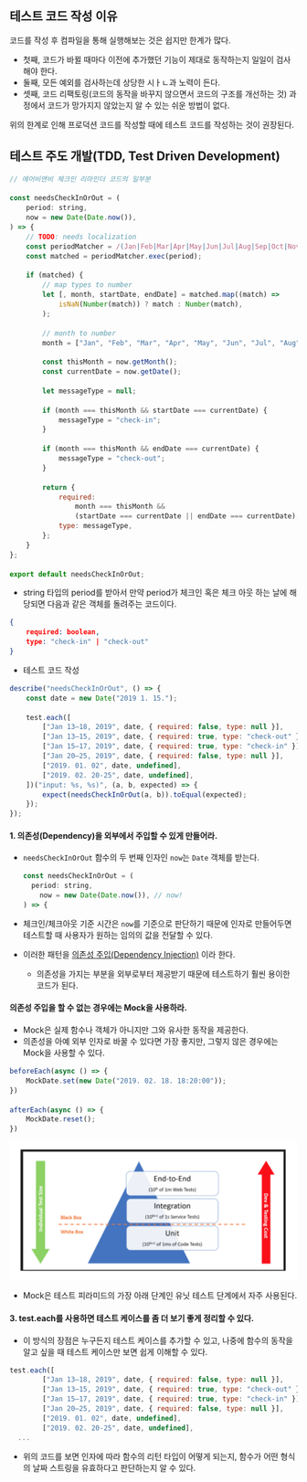 ## 테스트 코드 작성 이유

코드를 작성 후 컴파일을 통해 실행해보는 것은 쉽지만 한계가 많다.

- 첫째, 코드가 바뀔 때마다 이전에 추가했던 기능이 제대로 동작하는지 일일이 검사해야 한다.
- 둘째, 모든 예외를 검사하는데 상당한 시ㅏㄴ과 노력이 든다.
- 셋째, 코드 리팩토링(코드의 동작을 바꾸지 않으면서 코드의 구조를 개선하는 것) 과정에서 코드가 망가지지 않았는지 알 수 있는 쉬운 방법이 없다.

위의 한계로 인해 프로덕션 코드를 작성할 때에 테스트 코드를 작성하는 것이 권장된다.

## 테스트 주도 개발(TDD, Test Driven Development)

```javascript
// 에어비앤비 체크인 리마인더 코드의 일부분

const needsCheckInOrOut = (
    period: string,
    now = new Date(Date.now()),
) => {
    // TODO: needs localization
    const periodMatcher = /(Jan|Feb|Mar|Apr|May|Jun|Jul|Aug|Sep|Oct|Nov|Dec) (\d{1,2})–(\d{1,2})/;
    const matched = periodMatcher.exec(period);

    if (matched) {
        // map types to number
        let [, month, startDate, endDate] = matched.map((match) =>
            isNaN(Number(match)) ? match : Number(match),
        );

        // month to number
        month = ["Jan", "Feb", "Mar", "Apr", "May", "Jun", "Jul", "Aug", "Oct", "Nov", "Dec"].findIndex(m => m === month)

        const thisMonth = now.getMonth();
        const currentDate = now.getDate();

        let messageType = null;

        if (month === thisMonth && startDate === currentDate) {
            messageType = "check-in";
        }

        if (month === thisMonth && endDate === currentDate) {
            messageType = "check-out";
        }

        return {
            required:
                month === thisMonth &&
                (startDate === currentDate || endDate === currentDate),
            type: messageType,
        };
    }
};

export default needsCheckInOrOut;
```

- string 타입의 period를 받아서 만약 period가 체크인 혹은 체크 아웃 하는 날에 해당되면 다음과 같은 객체를 돌려주는 코드이다.

```json
{
    required: boolean,
    type: "check-in" | "check-out"
}
```

- 테스트 코드 작성

```javascript
describe("needsCheckInOrOut", () => {
    const date = new Date("2019 1. 15.");

    test.each([
        ["Jan 13–18, 2019", date, { required: false, type: null }],
        ["Jan 13–15, 2019", date, { required: true, type: "check-out" }],
        ["Jan 15–17, 2019", date, { required: true, type: "check-in" }],
        ["Jan 20–25, 2019", date, { required: false, type: null }],
        ["2019. 01. 02", date, undefined],
        ["2019. 02. 20-25", date, undefined],
    ])("input: %s, %s)", (a, b, expected) => {
        expect(needsCheckInOrOut(a, b)).toEqual(expected);
    });
});
```

#### 1. 의존성(Dependency)을 외부에서 주입할 수 있게 만들어라.

- `needsCheckInOrOut` 함수의 두 번째 인자인 `now`는 `Date` 객체를 받는다.

  ```javascript
  const needsCheckInOrOut = (
  	period: string,
      now = new Date(Date.now()), // now!
  ) => {
  ```

- 체크인/체크아웃 기준 시간은 `now`를 기준으로 판단하기 때문에 인자로 만들어두면 테스트할 때 사용자가 원하는 임의의 값을 전달할 수 있다.

- 이러한 패턴을 [의존성 주입(Dependency Injection)]([https://ko.wikipedia.org/wiki/%EC%9D%98%EC%A1%B4%EC%84%B1_%EC%A3%BC%EC%9E%85](https://ko.wikipedia.org/wiki/의존성_주입)) 이라 한다.
  - 의존성을 가지는 부분을 외부로부터 제공받기 때문에 테스트하기 훨씬 용이한 코드가 된다.

#### 의존성 주입을 할 수 없는 경우에는 Mock을 사용하라.

- Mock은 실제 함수나 객체가 아니지만 그와 유사한 동작을 제공한다.
- 의존성을 아예 외부 인자로 바꿀 수 있다면 가장 좋지만, 그렇지 않은 경우에는 Mock을 사용할 수 있다.

```javascript
beforeEach(async () => {
    MockDate.set(new Date("2019. 02. 18. 18:20:00"));
})

afterEach(async () => {
    MockDate.reset();
})
```

![image-20200201231239118](images\image-20200201231239118.png)

- Mock은 테스트 피라미드의 가장 아래 단계인 유닛 테스트 단계에서 자주 사용된다.

#### 3. test.each를 사용하면 테스트 케이스를 좀 더 보기 좋게 정리할 수 있다.

- 이 방식의 장점은 누구든지 테스트 케이스를 추가할 수 있고, 나중에 함수의 동작을 알고 싶을 때 테스트 케이스만 보면 쉽게 이해할 수 있다.

```javascript
test.each([
        ["Jan 13–18, 2019", date, { required: false, type: null }],
        ["Jan 13–15, 2019", date, { required: true, type: "check-out" }],
        ["Jan 15–17, 2019", date, { required: true, type: "check-in" }],
        ["Jan 20–25, 2019", date, { required: false, type: null }],
        ["2019. 01. 02", date, undefined],
        ["2019. 02. 20-25", date, undefined],
  ...
```

- 위의 코드를 보면 인자에 따라 함수의 리턴 타입이 어떻게 되는지, 함수가 어떤 형식의 날짜 스트링을 유효하다고 판단하는지 알 수 있다.
